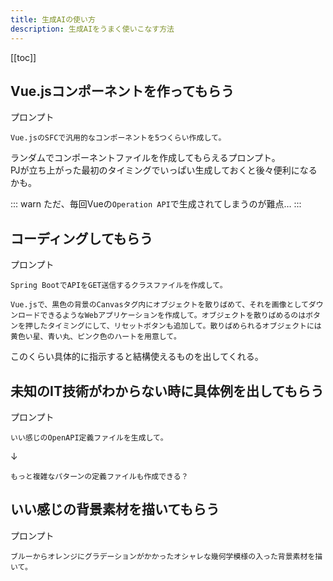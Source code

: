 ```yaml
---
title: 生成AIの使い方
description: 生成AIをうまく使いこなす方法
---
```


[[toc]]

## Vue.jsコンポーネントを作ってもらう

プロンプト
```
Vue.jsのSFCで汎用的なコンポーネントを5つくらい作成して。
```

ランダムでコンポーネントファイルを作成してもらえるプロンプト。  
PJが立ち上がった最初のタイミングでいっぱい生成しておくと後々便利になるかも。  

::: warn
ただ、毎回Vueの`Operation API`で生成されてしまうのが難点…
:::


## コーディングしてもらう

プロンプト
```
Spring BootでAPIをGET送信するクラスファイルを作成して。
```

```
Vue.jsで、黒色の背景のCanvasタグ内にオブジェクトを散りばめて、それを画像としてダウンロードできるようなWebアプリケーションを作成して。オブジェクトを散りばめるのはボタンを押したタイミングにして、リセットボタンも追加して。散りばめられるオブジェクトには黄色い星、青い丸、ピンク色のハートを用意して。
```

このくらい具体的に指示すると結構使えるものを出してくれる。


## 未知のIT技術がわからない時に具体例を出してもらう

プロンプト
```
いい感じのOpenAPI定義ファイルを生成して。
```

↓

```
もっと複雑なパターンの定義ファイルも作成できる？
```



## いい感じの背景素材を描いてもらう

プロンプト
```
ブルーからオレンジにグラデーションがかかったオシャレな幾何学模様の入った背景素材を描いて。
```